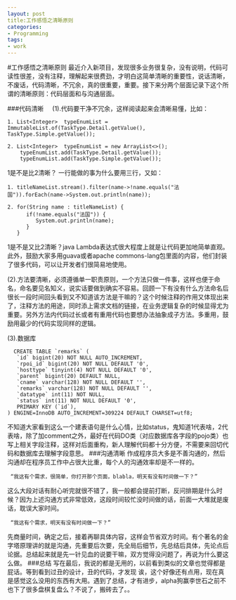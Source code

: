 ```yaml
---
layout: post
title:工作感悟之清晰原则
categories:
- Programming 
tags:
- work
---
```


#工作感悟之清晰原则
  最近介入新项目，发现很多业务很复杂，没有说明，代码可读性很差，没有注释，理解起来很费劲，才明白这简单清晰的重要性，说话清晰，不废话，代码清晰，不冗余，真的很重要，重要。接下来分两个层面记录下这个所谓的清晰原则：代码层面和与沟通层面。
 
###代码清晰
&nbsp;&nbsp;&nbsp;&nbsp;(1).代码要干净不冗余，这样阅读起来会清晰易懂，比如：

	1. List<Integer>  typeEnumList = ImmutableList.of(TaskType.Detail.getValue(), TaskType.Simple.getValue());

	2. List<Integer>  typeEnumList = new ArrayList<>();
		typeEnumList.add(TaskType.Detail.getValue());
		typeEnumList.add(TaskType.Simple.getValue());
1是不是比2清晰？ 一行能做的事为什么要用三行，又如：
	
	1. titleNameList.stream().filter(name->!name.equals("法国")).forEach(name->System.out.println(name));
	
	2. for(String name : titleNameList) {
	      if(!name.equals("法国")) {
	         System.out.println(name);
	      }
	   }
1是不是又比2清晰？java Lambda表达式很大程度上就是让代码更加地简单直观。
此外，鼓励大家多用guava或者apache commons-lang包里面的内容，他们封装了很多代码，可以让开发者们很简易地使用。

(2).方法要清晰，必须遵循单一职责原则，一个方法只做一件事，这样也便于命名，命名要见名知义，说实话要做到确实不容易。回顾一下有没有什么方法命名后很长一段时间回头看到又不知道该方法是干嘛的？这个时候注释的作用又体现出来了，注释方法的用途，同时添上需求文档的链接，在业务逻辑复杂的时候显得尤为重要。另外方法内代码过长或者有重用代码也要想办法抽象成子方法。多重用，鼓励用最少的代码实现同样的逻辑。

(3).数据库
     
      CREATE TABLE `remarks` (
       `id` bigint(20) NOT NULL AUTO_INCREMENT,
       `rpoi_id` bigint(20) NOT NULL DEFAULT '0',
       `hosttype` tinyint(4) NOT NULL DEFAULT '0',
       `parent` bigint(20) DEFAULT NULL,
       `cname` varchar(128) NOT NULL DEFAULT '',
       `remarks` varchar(128) NOT NULL DEFAULT '',
       `datatype` int(11) NOT NULL,
       `status` int(11) NOT NULL DEFAULT '0', 
       PRIMARY KEY (`id`),
    ) ENGINE=InnoDB AUTO_INCREMENT=309224 DEFAULT CHARSET=utf8;

不知道大家看到这么一个建表语句是什么心情，比如status，鬼知道1代表啥，2代表啥，除了加comment之外，最好在代码DO类（对应数据库各字段的pojo类）也写上相关字段注释，这样对后面重构，新人理解代码都十分方便，不需要来回切代码和数据库去理解字段意思。
###沟通清晰
  作成程序员大多是不善沟通的，然后沟通却在程序员工作中占很大比重，每个人的沟通效率却是不一样的。
  
     “我这有个需求，很简单，你打开那个页面，blabla，明天有没有时间做一下？”    
 这么大段对话有耐心听完就很不错了，我一般都会提前打断，反问排期是什么时候？因为上述沟通方式非常低效，这段时间较忙没时间做的话，前面一大堆就是废话，耽误大家时间。
   
     “我这有个需求，明天有没有时间做一下？”
 先商量时间，确定之后，接着再聊具体内容，这样会节省双方时间。有个著名的金字塔原理讲的就是沟通，先重要后次要，先全局后细节，先总结后具体，先论点后论据。总结起来就是先一针见血的说要干嘛，双方觉得没问题了，再说为什么要这么做。
###总结
  写在最后，我说的都是无用的，以前看到类似的文章也觉得都是屁话。等到看到过丑的设计，丑的代码，才发现 诶，这个好像还有点用，现在真是感觉这么没用的东西有大用。遇到了总结，才有进步，alpha狗赢李世石之前不也下了很多盘棋复盘么？不说了，搬砖去了。。


